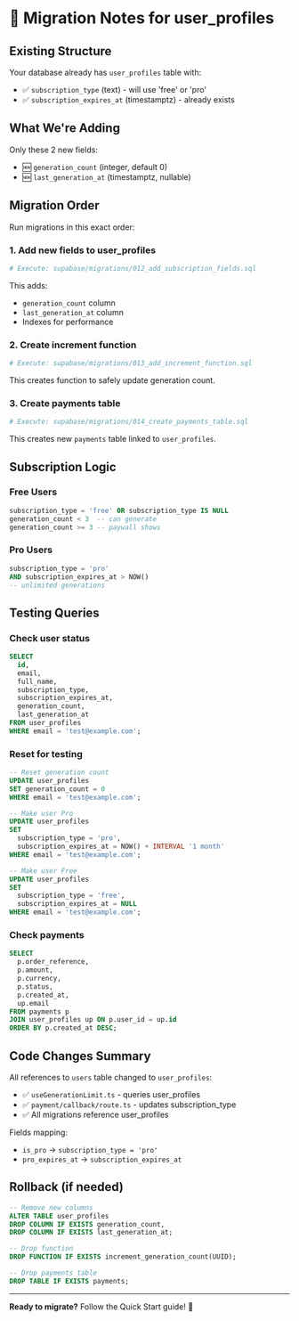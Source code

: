 # 📝 Migration Notes for user_profiles

## Existing Structure

Your database already has `user_profiles` table with:
- ✅ `subscription_type` (text) - will use 'free' or 'pro'
- ✅ `subscription_expires_at` (timestamptz) - already exists

## What We're Adding

Only these 2 new fields:
- 🆕 `generation_count` (integer, default 0)
- 🆕 `last_generation_at` (timestamptz, nullable)

## Migration Order

Run migrations in this exact order:

### 1. Add new fields to user_profiles
```bash
# Execute: supabase/migrations/012_add_subscription_fields.sql
```

This adds:
- `generation_count` column
- `last_generation_at` column
- Indexes for performance

### 2. Create increment function
```bash
# Execute: supabase/migrations/013_add_increment_function.sql
```

This creates function to safely update generation count.

### 3. Create payments table
```bash
# Execute: supabase/migrations/014_create_payments_table.sql
```

This creates new `payments` table linked to `user_profiles`.

## Subscription Logic

### Free Users
```sql
subscription_type = 'free' OR subscription_type IS NULL
generation_count < 3  -- can generate
generation_count >= 3 -- paywall shows
```

### Pro Users
```sql
subscription_type = 'pro'
AND subscription_expires_at > NOW()
-- unlimited generations
```

## Testing Queries

### Check user status
```sql
SELECT 
  id,
  email,
  full_name,
  subscription_type,
  subscription_expires_at,
  generation_count,
  last_generation_at
FROM user_profiles
WHERE email = 'test@example.com';
```

### Reset for testing
```sql
-- Reset generation count
UPDATE user_profiles 
SET generation_count = 0 
WHERE email = 'test@example.com';

-- Make user Pro
UPDATE user_profiles 
SET 
  subscription_type = 'pro',
  subscription_expires_at = NOW() + INTERVAL '1 month'
WHERE email = 'test@example.com';

-- Make user Free
UPDATE user_profiles 
SET 
  subscription_type = 'free',
  subscription_expires_at = NULL
WHERE email = 'test@example.com';
```

### Check payments
```sql
SELECT 
  p.order_reference,
  p.amount,
  p.currency,
  p.status,
  p.created_at,
  up.email
FROM payments p
JOIN user_profiles up ON p.user_id = up.id
ORDER BY p.created_at DESC;
```

## Code Changes Summary

All references to `users` table changed to `user_profiles`:
- ✅ `useGenerationLimit.ts` - queries user_profiles
- ✅ `payment/callback/route.ts` - updates subscription_type
- ✅ All migrations reference user_profiles

Fields mapping:
- `is_pro` → `subscription_type = 'pro'`
- `pro_expires_at` → `subscription_expires_at`

## Rollback (if needed)

```sql
-- Remove new columns
ALTER TABLE user_profiles 
DROP COLUMN IF EXISTS generation_count,
DROP COLUMN IF EXISTS last_generation_at;

-- Drop function
DROP FUNCTION IF EXISTS increment_generation_count(UUID);

-- Drop payments table
DROP TABLE IF EXISTS payments;
```

---

**Ready to migrate?** Follow the Quick Start guide! 🚀

